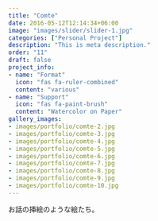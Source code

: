 ```yaml
---
title: "Comte"
date: 2016-05-12T12:14:34+06:00
image: "images/slider/slider-1.jpg"
categories: ["Personal Project"]
description: "This is meta description."
order: "11"
draft: false
project_info:
- name: "Format"
  icon: "fas fa-ruler-combined"
  content: "various"
- name: "Support"
  icon: "fas fa-paint-brush"
  content: "Watercolor on Paper"
gallery_images:
- images/portfolio/comte-2.jpg
- images/portfolio/comte-3.jpg
- images/portfolio/comte-4.jpg
- images/portfolio/comte-5.jpg
- images/portfolio/comte-6.jpg
- images/portfolio/comte-7.jpg
- images/portfolio/comte-8.jpg
- images/portfolio/comte-9.jpg
- images/portfolio/comte-10.jpg
---
```

お話の挿絵のような絵たち。
